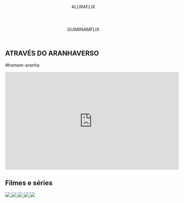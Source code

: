 <link
href="https://fonts.googleapis.com/css2?family=Chakra+Petch:ital,wght@0,300;0,400;0,500;0,600;0,700;1,300;1,400;1,500;1,600;1,700&display=swap"
rel="stylesheet">
    <title>Aluraflix</title>
    <title>Guiminamflix</title>
</head>

<body>
    <header>ALURAFLIX</header>
    <header>GUIMINAMFLIX</header>

<section class="chamada">
<div class="chamada-texto">
<h1>ATRAVÉS DO ARANHAVERSO</h1>
<p>#homem-aranha</p>
</div>

<div>
<iframe width="560" height="315" src="https://www.youtube.com/embed/gt_fAE1Eg2Q?si=EEv-tsY_b1B2OwKE"
title="YouTube video player" frameborder="0"
allow="accelerometer; autoplay; clipboard-write; encrypted-media; gyroscope; picture-in-picture; web-share"
referrerpolicy="strict-origin-when-cross-origin" allowfullscreen></iframe>
</div>
</section>

<section class="categoria">
<h2>Filmes e séries</h2>
<div class="categoria-videos">
<a href="https://www.youtube.com/watch?v=cs15QqG6Gjc">
<img src="https://img.youtube.com/vi/cs15QqG6Gjc/maxresdefault.jpg" />
</a>
<a href="https://www.youtube.com/watch?v=nCmIwcycUJ8">
<img src="https://img.youtube.com/vi/nCmIwcycUJ8/maxresdefault.jpg" />
</a>
<a href="https://www.youtube.com/watch?v=FvRmEapoHRc">
<img src="https://img.youtube.com/vi/FvRmEapoHRc/maxresdefault.jpg" />
</a>
<a href="https://www.youtube.com/watch?v=Ipkw_hWW-Hw">
<img src="https://img.youtube.com/vi/Ipkw_hWW-Hw/maxresdefault.jpg" />
</a>
<a href="https://www.youtube.com/watch?v=d4DzMNGoyis">
<img src="https://img.youtube.com/vi/d4DzMNGoyis/maxresdefault.jpg" />
</a>
</div>
</section>

</body>
